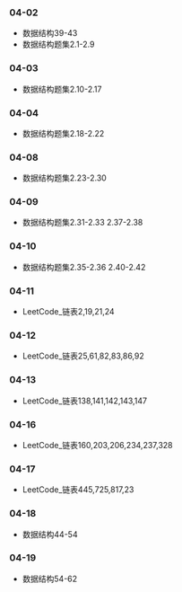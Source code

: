 ### 04-02
* 数据结构39-43
* 数据结构题集2.1-2.9
### 04-03
* 数据结构题集2.10-2.17
### 04-04
* 数据结构题集2.18-2.22
### 04-08
* 数据结构题集2.23-2.30
### 04-09
* 数据结构题集2.31-2.33  2.37-2.38
### 04-10
* 数据结构题集2.35-2.36  2.40-2.42
### 04-11
* LeetCode_链表2,19,21,24
### 04-12
* LeetCode_链表25,61,82,83,86,92
### 04-13
* LeetCode_链表138,141,142,143,147
### 04-16
* LeetCode_链表160,203,206,234,237,328
### 04-17
* LeetCode_链表445,725,817,23
### 04-18
* 数据结构44-54
### 04-19
* 数据结构54-62